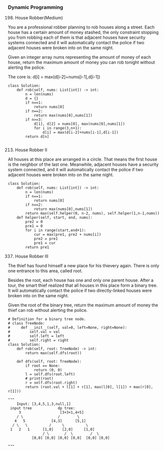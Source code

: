 ### Dynamic Programming
198. House Robber(Medium)

You are a professional robber planning to rob houses along a street. Each house has a certain amount of money stashed, the only constraint stopping you from robbing each of them is that adjacent houses have security systems connected and it will automatically contact the police if two adjacent houses were broken into on the same night.

Given an integer array nums representing the amount of money of each house, return the maximum amount of money you can rob tonight without alerting the police.

The core is: d[i] = max(d[i-2]+nums[i-1],d[i-1])
````
class Solution:
    def rob(self, nums: List[int]) -> int:
        n = len(nums)
        d = {}
        if n==1:
            return nums[0]
        if n==2:
            return max(nums[0],nums[1])
        if n>=3:
            d[1], d[2] = nums[0], max(nums[0],nums[1])
            for i in range(3,n+1):
                d[i] = max(d[i-2]+nums[i-1],d[i-1])
        return d[n]
                
 ````
 213. House Robber II
 
 All houses at this place are arranged in a circle. That means the first house is the neighbor of the last one. Meanwhile, adjacent houses have a security system connected, and it will automatically contact the police if two adjacent houses were broken into on the same night.
````
class Solution:
    def rob(self, nums: List[int]) -> int:
        n = len(nums)
        if n==1:
            return nums[0]
        if n==2:
            return max(nums[0],nums[1])
        return max(self.helper(0, n-2, nums), self.helper(1,n-1,nums))               
    def helper(self, start, end, nums):
        pre2 = 0
        pre1 = 0
        for i in range(start,end+1):
            cur = max(pre1, pre2 + nums[i])
            pre2 = pre1
            pre1 = cur    
        return pre1
````
337. House Robber III

The thief has found himself a new place for his thievery again. There is only one entrance to this area, called root.

Besides the root, each house has one and only one parent house. After a tour, the smart thief realized that all houses in this place form a binary tree. It will automatically contact the police if two directly-linked houses were broken into on the same night.

Given the root of the binary tree, return the maximum amount of money the thief can rob without alerting the police.

````
# Definition for a binary tree node.
# class TreeNode:
#     def __init__(self, val=0, left=None, right=None):
#         self.val = val
#         self.left = left
#         self.right = right
class Solution:
    def rob(self, root: TreeNode) -> int:
        return max(self.dfs(root))
    
    def dfs(self, root: TreeNode):
        if root == None:
            return (0, 0)
        l = self.dfs(root.left)
        # print(root)
        r = self.dfs(root.right)
        return (root.val + l[1] + r[1], max(l[0], l[1]) + max(r[0], r[1]))

"""
    Input: [3,4,5,1,3,null,1]
 input tree            dp tree:
     3                  [3+3+1,4+5]
    / \                /        \
   4   5            [4,3]      [5,1]
  / \   \          /     \          \
 1   2   1      [1,0]    [2,0]     [1,0]
                / \       /  \        /  \
           [0,0] [0,0] [0,0] [0,0]  [0,0] [0,0]
    
"""        
